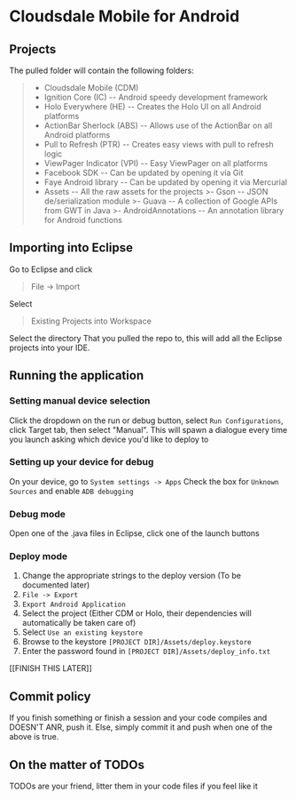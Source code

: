 # Cloudsdale Mobile for Android

## Projects

The pulled folder will contain the following folders:

>- Cloudsdale Mobile (CDM)
>- Ignition Core (IC) -- Android speedy development framework
>- Holo Everywhere (HE) -- Creates the Holo UI on all Android platforms
>- ActionBar Sherlock (ABS) -- Allows use of the ActionBar on all Android platforms
>- Pull to Refresh (PTR) -- Creates easy views with pull to refresh logic
>- ViewPager Indicator (VPI) -- Easy ViewPager on all platforms
>- Facebook SDK -- Can be updated by opening it via Git
>- Faye Android library  -- Can be updated by opening it via Mercurial
>- Assets -- All the raw assets for the projects
	>- Gson -- JSON de/serialization module
	>- Guava -- A collection of Google APIs from GWT in Java
	>- AndroidAnnotations -- An annotation library for Android functions

## Importing into Eclipse

Go to Eclipse and click
> File -> Import

Select
> Existing Projects into Workspace

Select the directory That you pulled the repo to, this will add all the Eclipse projects into your IDE.

## Running the application

### Setting manual device selection

Click the dropdown on the run or debug button, select ```Run Configurations```, click Target tab, then select "Manual".
This will spawn a dialogue every time you launch asking which device you'd like to deploy to

### Setting up your device for debug

On your device, go to ```System settings -> Apps```
Check the box for ```Unknown Sources``` and enable ```ADB debugging```

### Debug mode

Open one of the .java files in Eclipse, click one of the launch buttons

### Deploy mode

1. Change the appropriate strings to the deploy version (To be documented later)
2. ```File -> Export```
3. ```Export Android Application```
4. Select the project (Either CDM or Holo, their dependencies will automatically be taken care of)
5. Select ```Use an existing keystore```
6. Browse to the keystore ```[PROJECT DIR]/Assets/deploy.keystore```
7. Enter the password found in ```[PROJECT DIR]/Assets/deploy_info.txt```

[[FINISH THIS LATER]]

## Commit policy

If you finish something or finish a session and your code compiles and DOESN'T ANR, push it. Else, simply commit it and push when one of the above is true.

## On the matter of TODOs

TODOs are your friend, litter them in your code files if you feel like it